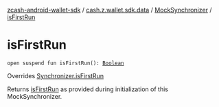 [zcash-android-wallet-sdk](../../index.md) / [cash.z.wallet.sdk.data](../index.md) / [MockSynchronizer](index.md) / [isFirstRun](./is-first-run.md)

# isFirstRun

`open suspend fun isFirstRun(): `[`Boolean`](https://kotlinlang.org/api/latest/jvm/stdlib/kotlin/-boolean/index.html)

Overrides [Synchronizer.isFirstRun](../-synchronizer/is-first-run.md)

Returns [isFirstRun](./is-first-run.md) as provided during initialization of this MockSynchronizer.

